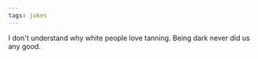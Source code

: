 ```yaml
---
tags: jokes
---
```


I don't understand why white people love tanning. Being dark never did us any good.
